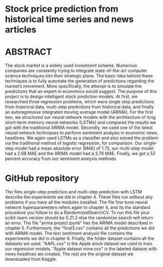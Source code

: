 # Stock price prediction from historical time series and news articles

# ABSTRACT
The stock market is a widely used investment scheme. Numerous companies are constantly trying
to integrate state-of-the-art computer science techniques into their strategic plans. The basic idea behind
these techniques is to fully automate the generation of predictions regarding the market’s movement. More
specifically, the attempt is to simulate the predictions that an expert in economics would suggest. The
purpose of this project is to design intelligent stock prediction models. At first, we researched three regression
problems, which were single step predictions from historical data, multi-step predictions from historical data,
and finally an autoregressive integrated moving average model (ARIMA). For the first two, we structured
our neural network models with the architecture of long short-term memory neural networks (LSTMs) and
compared the results we got with the traditional ARIMA model. Secondly, we used one of the latest neural
network techniques to perform sentiment analysis in economic news headlines. We again used LSTMs as a
classifier and also solved the problem via the traditional method of logistic regression, for comparison. Our
single-step model had a mean absolute error (MAE) of 1.75, our multi-step model had a 2.68 MAE and the
ARIMA model had a 3.76 MAE. Finally, we got a 52 percent accuracy from our sentiment analysis methods.

# GitHub repository

The files single-step prediction and multi-step prediction with LSTM describe the experiments
we did in chapter 4. These files run without any problems if you have all the modules installed.
The file fine-tune neural network hyperparameters refers again to chapter 4, and its the standard
procedure you follow to do a RandomizedSearchCV. To run this file your scikit-learn version should be
0.21.2 else the randomize search will return an error.
The file "arima project.ipynb" has the ARIMA model described in chapter 5. Furthermore, the
"final3.csv" contains all the predictions we did with ARIMA model.
The text sentiment analysis file contains the experiments we did in chapter 6.
Finally, the folder dataset contains all the datasets we used. "AAPL.csv" is the Apple stock dataset
we used to train our regression models. "Apple dataset mine.csv" is the labeled dataset with news headlines
we created. The rest are the original dataset we downloaded from Kaggle.
